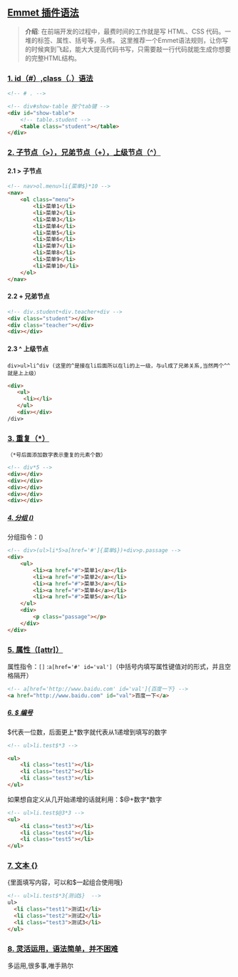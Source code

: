 ## [Emmet 插件语法](#)
> **介绍**: 在前端开发的过程中，最费时间的工作就是写 HTML、CSS 代码。一堆的标签、属性、括号等，头疼。
这里推荐一个Emmet语法规则，让你写的时候爽到飞起，能大大提高代码书写，只需要敲一行代码就能生成你想要的完整HTML结构。


### [1. id（#）,class（.）语法](#)

```html
<!-- # . -->

<!-- div#show-table 按个tab键 -->
<div id="show-table">
    <!-- table.student -->
    <table class="student"></table>
</div>
```
### [2. 子节点（>），兄弟节点（+），上级节点（^）](#)

#### 2.1 > 子节点

```html
<!-- nav>ol.menu>li{菜单$}*10 -->
<nav>
    <ol class="menu">
        <li>菜单1</li>
        <li>菜单2</li>
        <li>菜单3</li>
        <li>菜单4</li>
        <li>菜单5</li>
        <li>菜单6</li>
        <li>菜单7</li>
        <li>菜单8</li>
        <li>菜单9</li>
        <li>菜单10</li>
    </ol>
</nav>
```

#### 2.2 + 兄弟节点

```html
<!-- div.student+div.teacher+div -->
<div class="student"></div>
<div class="teacher"></div>
<div></div>
```

#### 2.3 ^ 上级节点
`div>ul>li^div (这里的^是接在li后面所以在li的上一级，与ul成了兄弟关系,当然两个^^就是上上级）`

```html
<div>
   <ul>
     <li></li>
   </ul>
   <div></div>
/div>
```

### [3. 重复（*）](#)
`（*号后面添加数字表示重复的元素个数）`
```html
<!-- div*5 -->
<div></div>
<div></div>
<div></div>
<div></div>
<div></div>
```

##### [4. 分组 ()](#)
分组指令：()

```html
<!-- div>(ul>li*5>a[href='#']{菜单$})+div>p.passage -->
<div>
    <ul>
        <li><a href="#">菜单1</a></li>
        <li><a href="#">菜单2</a></li>
        <li><a href="#">菜单3</a></li>
        <li><a href="#">菜单4</a></li>
        <li><a href="#">菜单5</a></li>
    </ul>
    <div>
        <p class="passage"></p>
    </div>
</div>
```

### [5. 属性（[attr]）](#)
属性指令：`[]` :`a[href='#' id='val']`（中括号内填写属性键值对的形式，并且空格隔开）

```html
<!-- a[href='http://www.baidu.com' id='val']{百度一下} -->
<a href="http://www.baidu.com" id="val">百度一下</a>
```

##### [6. $ 编号](#)
$代表一位数，后面更上*数字就代表从1递增到填写的数字

```html
<!-- ul>li.test$*3 -->

<ul>
    <li class="test1"></li>
    <li class="test2"></li>
    <li class="test3"></li>
</ul>
```
如果想自定义从几开始递增的话就利用：$@+数字*数字

```html
<!-- ul>li.test$@3*3 -->
<ul>
    <li class="test3"></li>
    <li class="test4"></li>
    <li class="test5"></li>
</ul>
```

### [7. 文本 {} ](#)
{里面填写内容，可以和$一起组合使用哦}

```html
<!-- ul>li.test$*3{测试$}  -->
ul>
  <li class="test1">测试1</li>
  <li class="test2">测试2</li>
  <li class="test3">测试3</li>
</ul>
```

### [8. 灵活运用，语法简单，并不困难](#)
多运用,很多事,唯手熟尔